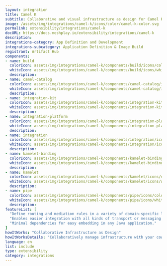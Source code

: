 ```yaml
---
layout: integration
title: Camel K
subtitle: Collaborative and visual infrastructure as design for Camel K
image: /assets/img/integrations/camel-k/icons/color/camel-k-color.svg
permalink: extensibility/integrations/camel-k
docURL: https://docs.meshplay.io/extensibility/integrations/camel-k
description: 
integrations-category: App Definition and Development
integrations-subcategory: Application Definition & Image Build
registrant: Artifact Hub
components: 
- name: build
  colorIcon: assets/img/integrations/camel-k/components/build/icons/color/build-color.svg
  whiteIcon: assets/img/integrations/camel-k/components/build/icons/white/build-white.svg
  description: 
- name: camel-catalog
  colorIcon: assets/img/integrations/camel-k/components/camel-catalog/icons/color/camel-catalog-color.svg
  whiteIcon: assets/img/integrations/camel-k/components/camel-catalog/icons/white/camel-catalog-white.svg
  description: 
- name: integration-kit
  colorIcon: assets/img/integrations/camel-k/components/integration-kit/icons/color/integration-kit-color.svg
  whiteIcon: assets/img/integrations/camel-k/components/integration-kit/icons/white/integration-kit-white.svg
  description: 
- name: integration-platform
  colorIcon: assets/img/integrations/camel-k/components/integration-platform/icons/color/integration-platform-color.svg
  whiteIcon: assets/img/integrations/camel-k/components/integration-platform/icons/white/integration-platform-white.svg
  description: 
- name: integration
  colorIcon: assets/img/integrations/camel-k/components/integration/icons/color/integration-color.svg
  whiteIcon: assets/img/integrations/camel-k/components/integration/icons/white/integration-white.svg
  description: 
- name: kamelet-binding
  colorIcon: assets/img/integrations/camel-k/components/kamelet-binding/icons/color/kamelet-binding-color.svg
  whiteIcon: assets/img/integrations/camel-k/components/kamelet-binding/icons/white/kamelet-binding-white.svg
  description: 
- name: kamelet
  colorIcon: assets/img/integrations/camel-k/components/kamelet/icons/color/kamelet-color.svg
  whiteIcon: assets/img/integrations/camel-k/components/kamelet/icons/white/kamelet-white.svg
  description: 
- name: pipe
  colorIcon: assets/img/integrations/camel-k/components/pipe/icons/color/pipe-color.svg
  whiteIcon: assets/img/integrations/camel-k/components/pipe/icons/white/pipe-white.svg
  description: 
featureList: [
  "Define routing and mediation rules in a variety of domain-specific languages.",
  "Enables easier integration with all kinds of transport or messaging models.",
  "Minimal dependencies for easy embedding in any Java application."
]
howItWorks: "Collaborative Infrastructure as Design"
howItWorksDetails: "Collaboratively manage infrastructure with your coworkers synchronously sharing the same designs."
language: en
list: include
type: extensibility
category: integrations
---
```

